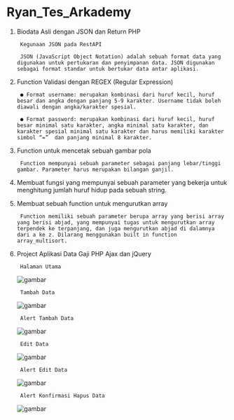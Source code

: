 # Ryan_Tes_Arkademy
1. Biodata Asli dengan JSON dan Return PHP

        Kegunaan JSON pada RestAPI

        JSON (JavaScript Object Notation) adalah sebuah format data yang digunakan untuk pertukaran dan penyimpanan data. JSON digunakan sebagai format standar untuk bertukar data antar aplikasi.

2. Function Validasi dengan REGEX (Regular Expression)

        ● Format username: merupakan kombinasi dari huruf kecil, huruf besar dan angka dengan panjang 5-9 karakter. Username tidak boleh diawali dengan angka/karakter spesial.

        ● Format password: merupakan kombinasi dari huruf kecil, huruf besar minimal satu karakter, angka minimal satu karakter, dan karakter spesial minimal satu karakter dan harus memiliki karakter simbol “=”  dan panjang minimal 8 karakter.

3. Function untuk mencetak sebuah gambar pola

        Function mempunyai sebuah parameter sebagai panjang lebar/tinggi gambar. Parameter harus merupakan bilangan ganjil.

4. Membuat fungsi yang mempunyai sebuah parameter yang bekerja untuk menghitung jumlah huruf hidup pada sebuah string.

5. Membuat sebuah function untuk mengurutkan array

        Function memiliki sebuah parameter berupa array yang berisi array yang berisi abjad, yang mempunyai tugas untuk mengurutkan array terpendek ke terpanjang, dan juga mengurutkan abjad di dalamnya dari a ke z. Dilarang menggunakan built in function array_multisort.

6. Project Aplikasi Data Gaji PHP Ajax dan jQuery
        
        Halaman Utama
      ![gambar](https://user-images.githubusercontent.com/52070105/61992539-f3467580-b089-11e9-823f-002070bd7fdb.png)
        
        Tambah Data
      ![gambar](https://user-images.githubusercontent.com/52070105/61992563-343e8a00-b08a-11e9-807f-82fe0ce38cbb.png)
        
        Alert Tambah Data
      ![gambar](https://user-images.githubusercontent.com/52070105/61992567-4ae4e100-b08a-11e9-985c-cdc8f6017b9a.png)
        
        Edit Data
      ![gambar](https://user-images.githubusercontent.com/52070105/61992574-78ca2580-b08a-11e9-895b-700854f7d862.png)
        
        Alert Edit Data
      ![gambar](https://user-images.githubusercontent.com/52070105/61992593-aca54b00-b08a-11e9-8de4-478e4c2a7c4e.png)
        
        Alert Konfirmasi Hapus Data
      ![gambar](https://user-images.githubusercontent.com/52070105/61992608-d78f9f00-b08a-11e9-8296-1fef85d1e23e.png)


